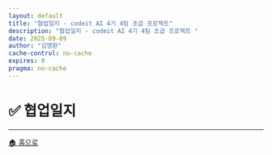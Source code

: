 ```yaml
---
layout: default
title: "협업일지 - codeit AI 4기 4팀 초급 프로젝트"
description: "협업일지 - codeit AI 4기 4팀 초급 프로젝트 "
date: 2025-09-09
author: "김명환"
cache-control: no-cache
expires: 0
pragma: no-cache
---
```


# ✅ 협업일지

<script>

{% assign cur_dir = "/협업일지/" %}
{% include cur_files.liquid %}
{% include page_values.html %}
{% include page_folders.html %}

</script>

<div class="folder-grid">
</div>

---

<div class="navigation-footer">
  <a href="{{- site.baseurl -}}/" class="nav-button home">
    <span class="nav-icon">🏠</span> 홈으로
  </a>
</div>